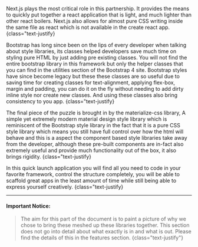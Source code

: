 Next.js plays the most critical role in this partnership. It provides the means to quickly put together a react application that is light, and much lighter than other react boilers. Next.js also allows for almost pure CSS writing inside the same file as react which is not available in the create react app. {class="text-justify}

Bootstrap has long since been on the lips of every developer when talking about style libraries, its classes helped developers save much time on styling pure HTML by just adding pre existing classes. You will not find the entire bootstrap library in this framework but only the helper classes that you can find in the utilities section of the Bootstrap 4 site. Bootstrap styles have since become legacy but these these classes are so useful due to saving time for creating classes for text-alignment, applying flex-box, margin and padding, you can do it on the fly without needing to add dirty inline style nor create new classes. And using these classes also bring consistency to you app.
{class="text-justify}

The final piece of the puzzle is brought in by the materialize-css library, A simple yet extremely modern material design style library which is reminiscent of the Bootstrap style library in the fact that it is a pure CSS style library which means you still have full control over how the html will behave and this is a aspect the component based style libraries take away from the developer, although these pre-built components are in-fact also extremely useful and provide much functionality out of the box, it also brings rigidity.
{class="text-justify}

In this quick launch application you will find all you need to code in your favorite framework, control the structure completely, you will be able to scaffold great apps in the least amount of time while still being able to express yourself creatively.
{class="text-justify}

---
#### Important Notice:

> The aim for this part of the document is to paint a picture of why we chose to bring these meshed up these libraries together. This section does not go into detail about what exactly is in and what is out. Please find the details of this in the features section. {class="text-justify"}
